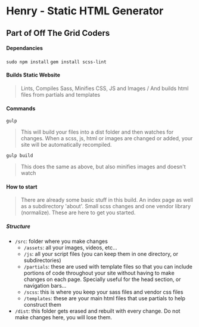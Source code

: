 # Henry - Static HTML Generator

## Part of Off The Grid Coders

#### Dependancies
`sudo npm install`
`gem install scss-lint`

#### Builds Static Website
>Lints, Compiles Sass, Minifies CSS, JS and Images / And builds html files from partials and templates

#### Commands
`gulp`
>This will build your files into a dist folder and then watches for changes. When a scss, js, html or images are changed or added, your site will be automatically recompiled.

`gulp build`
>This does the same as above, but also minifies images and doesn't watch

#### How to start
> There are already some basic stuff in this build.  An index page as well as a subdirectory 'about'.  Small scss changes and one vendor library (normalize). These are here to get you started.

##### Structure
- `/src`: folder where you make changes
  + `/assets`: all your images, videos, etc...
  + `/js`: all your script files (you can keep them in one directory, or subdirectories)
  + `/partials`: these are used with template files so that you can include portions of code throughout your site without having to make changes on each page. Specially useful for the head section, or navigation bars...
  + `/scss`: this is where you keep your sass files and vendor css files
  + `/templates`: these are your main html files that use partials to help construct them
- `/dist`: this folder gets erased and rebuilt with every change. Do not make changes here, you will lose them.